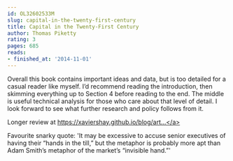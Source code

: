 ```yaml
---
id: OL32602533M
slug: capital-in-the-twenty-first-century
title: Capital in the Twenty-First Century
author: Thomas Piketty
rating: 3
pages: 685
reads:
- finished_at: '2014-11-01'
---
```

Overall this book contains important ideas and data, but is too detailed for a casual reader like myself. I’d recommend reading the introduction, then skimming everything up to Section 4 before reading to the end. The middle is useful technical analysis for those who care about that level of detail. I look forward to see what further research and policy follows from it.

Longer review at <a target="_blank" rel="noopener nofollow" href="https://xaviershay.github.io/blog/articles/capital-21st-century-review.html">https://xaviershay.github.io/blog/art...</a>

Favourite snarky quote: 'It may be excessive to accuse senior executives of having their “hands in the till,” but the metaphor is probably more apt than Adam Smith’s metaphor of the market’s “invisible hand.”'
